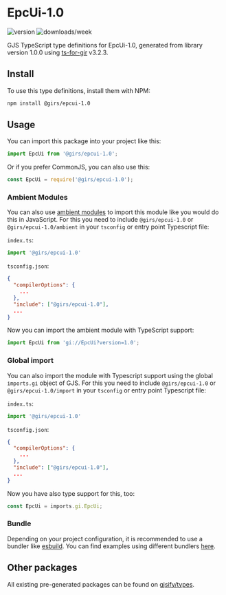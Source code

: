 
# EpcUi-1.0

![version](https://img.shields.io/npm/v/@girs/epcui-1.0)
![downloads/week](https://img.shields.io/npm/dw/@girs/epcui-1.0)


GJS TypeScript type definitions for EpcUi-1.0, generated from library version 1.0.0 using [ts-for-gir](https://github.com/gjsify/ts-for-gir) v3.2.3.


## Install

To use this type definitions, install them with NPM:
```bash
npm install @girs/epcui-1.0
```

## Usage

You can import this package into your project like this:
```ts
import EpcUi from '@girs/epcui-1.0';
```

Or if you prefer CommonJS, you can also use this:
```ts
const EpcUi = require('@girs/epcui-1.0');
```

### Ambient Modules

You can also use [ambient modules](https://github.com/gjsify/ts-for-gir/tree/main/packages/cli#ambient-modules) to import this module like you would do this in JavaScript.
For this you need to include `@girs/epcui-1.0` or `@girs/epcui-1.0/ambient` in your `tsconfig` or entry point Typescript file:

`index.ts`:
```ts
import '@girs/epcui-1.0'
```

`tsconfig.json`:
```json
{
  "compilerOptions": {
    ...
  },
  "include": ["@girs/epcui-1.0"],
  ...
}
```

Now you can import the ambient module with TypeScript support: 

```ts
import EpcUi from 'gi://EpcUi?version=1.0';
```

### Global import

You can also import the module with Typescript support using the global `imports.gi` object of GJS.
For this you need to include `@girs/epcui-1.0` or `@girs/epcui-1.0/import` in your `tsconfig` or entry point Typescript file:

`index.ts`:
```ts
import '@girs/epcui-1.0'
```

`tsconfig.json`:
```json
{
  "compilerOptions": {
    ...
  },
  "include": ["@girs/epcui-1.0"],
  ...
}
```

Now you have also type support for this, too:

```ts
const EpcUi = imports.gi.EpcUi;
```

### Bundle

Depending on your project configuration, it is recommended to use a bundler like [esbuild](https://esbuild.github.io/). You can find examples using different bundlers [here](https://github.com/gjsify/ts-for-gir/tree/main/examples).

## Other packages

All existing pre-generated packages can be found on [gjsify/types](https://github.com/gjsify/types).

